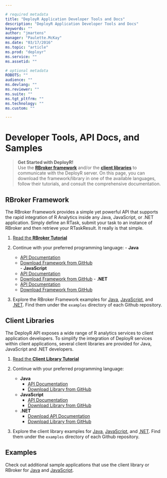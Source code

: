 ```yaml
---

# required metadata
title: "DeployR Application Developer Tools and Docs"
description: "DeployR Application Developer Tools and Docs"
keywords: ""
author: "jmartens"
manager: "Paulette.McKay"
ms.date: "03/17/2016"
ms.topic: "article"
ms.prod: "deployr"
ms.service: ""
ms.assetid: ""

# optional metadata
ROBOTS: ""
audience: ""
ms.devlang: ""
ms.reviewer: ""
ms.suite: ""
ms.tgt_pltfrm: ""
ms.technology: ""
ms.custom: ""

---
```


# Developer Tools, API Docs, and Samples

>**Get Started with DeployR!**  
>Use the [**RBroker framework**](deployr-rbroker-framework.md) and/or the [**client libraries**](deployr-client-library.md) to communicate with the DeployR server. On this page, you can download the framework/library in one of the available languages, follow their tutorials, and consult the comprehensive documentation.

## RBroker Framework

The RBroker Framework provides a simple yet powerful API that supports the rapid integration of R Analytics inside any Java, JavaScript, or .NET application. Simply define an RTask, submit your task to an instance of RBroker and then retrieve your RTaskResult. It really is that simple.

1.   [Read the **RBroker Tutorial**](deployr-rbroker-framework.md)

1.   Continue with your preferred programming language:
	- **Java**
		- [API Documentation](http://microsoft.github.io/java-rbroker-framework/)
		- [Download Framework from GitHub](https://github.com/microsoft/java-rbroker-framework/releases)  
	- **JavaScript**
		- [API Documentation](http://microsoft.github.io/js-rbroker-framework)
		- [Download Framework from GitHub](https://github.com/Microsoft/js-rbroker-framework/releases) 
	- **.NET**
		- [API Documentation](https://github.com/Microsoft/dotnet-rbroker-framework/releases)
		- [Download Framework from GitHub](https://github.com/Microsoft/dotnet-rbroker-framework/releases)  

1.  Explore the RBroker Framework examples for [Java](https://github.com/Microsoft/java-example-rbroker-basics), [JavaScript](https://github.com/Microsoft/js-rbroker-framework), and [.NET](https://github.com/Microsoft/dotnet-rbroker-framework). Find them under the `examples` directory of each Github repository.

## Client Libraries

The DeployR API exposes a wide range of R analytics services to client application developers. To simplify the integration of DeployR services within client applications, several client libraries are provided for Java, JavaScript and .NET developers.

1.  [Read the **Client Library Tutorial**](deployr-client-library.md)

1.  Continue with your preferred programming language:

	-  **Java**
		-  [API Documentation](http://microsoft.github.io/java-client-library/)
		-  [Download Library from GitHub](https://github.com/Microsoft/java-client-library/releases)
	-  **JavaScript**
		-  [API Documentation](https://microsoft.github.io/js-client-library)
		-  [Download Library from GitHub](https://github.com/Microsoft/js-client-library/releases)
	-  **.NET**
		-  [Download API Documentation](https://github.com/Microsoft/dotnet-client-library/releases)
		-  [Download Library from GitHub](https://github.com/Microsoft/dotnet-client-library/releases)

1.  Explore the client library examples for [Java](https://github.com/Microsoft/java-example-client-basics), [JavaScript](https://github.com/Microsoft/js-client-library/releases), and [.NET](https://github.com/Microsoft/dotnet-client-library). Find them under the `examples` directory of each Github repository.

## Examples

Check out additional sample applications that use the client library or RBroker for [Java](https://github.com/microsoft/?utf8=%E2%9C%93&query=java-example) and [JavaScript](https://github.com/microsoft/?utf8=✓&query=js-example).
